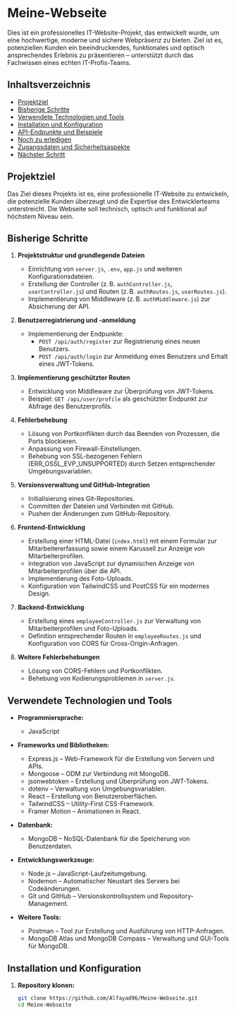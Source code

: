# Meine-Webseite

Dies ist ein professionelles IT-Website-Projekt, das entwickelt wurde, um eine hochwertige, moderne und sichere Webpräsenz zu bieten. Ziel ist es, potenziellen Kunden ein beeindruckendes, funktionales und optisch ansprechendes Erlebnis zu präsentieren – unterstützt durch das Fachwissen eines echten IT-Profis-Teams.

## Inhaltsverzeichnis

- [Projektziel](#projektziel)
- [Bisherige Schritte](#bisherige-schritte)
- [Verwendete Technologien und Tools](#verwendete-technologien-und-tools)
- [Installation und Konfiguration](#installation-und-konfiguration)
- [API-Endpunkte und Beispiele](#api-endpunkte-und-beispiele)
- [Noch zu erledigen](#noch-zu-erledigen)
- [Zugangsdaten und Sicherheitsaspekte](#zugangsdaten-und-sicherheitsaspekte)
- [Nächster Schritt](#nächster-schritt)

## Projektziel

Das Ziel dieses Projekts ist es, eine professionelle IT-Website zu entwickeln, die potenzielle Kunden überzeugt und die Expertise des Entwicklerteams unterstreicht. Die Webseite soll technisch, optisch und funktional auf höchstem Niveau sein.

## Bisherige Schritte

1. **Projektstruktur und grundlegende Dateien**
   - Einrichtung von `server.js`, `.env`, `app.js` und weiteren Konfigurationsdateien.
   - Erstellung der Controller (z. B. `authController.js`, `userController.js`) und Routen (z. B. `authRoutes.js`, `userRoutes.js`).
   - Implementierung von Middleware (z. B. `authMiddleware.js`) zur Absicherung der API.

2. **Benutzerregistrierung und -anmeldung**
   - Implementierung der Endpunkte:
     - `POST /api/auth/register` zur Registrierung eines neuen Benutzers.
     - `POST /api/auth/login` zur Anmeldung eines Benutzers und Erhalt eines JWT-Tokens.

3. **Implementierung geschützter Routen**
   - Entwicklung von Middleware zur Überprüfung von JWT-Tokens.
   - Beispiel: `GET /api/user/profile` als geschützter Endpunkt zur Abfrage des Benutzerprofils.

4. **Fehlerbehebung**
   - Lösung von Portkonflikten durch das Beenden von Prozessen, die Ports blockieren.
   - Anpassung von Firewall-Einstellungen.
   - Behebung von SSL-bezogenen Fehlern (ERR_OSSL_EVP_UNSUPPORTED) durch Setzen entsprechender Umgebungsvariablen.

5. **Versionsverwaltung und GitHub-Integration**
   - Initialisierung eines Git-Repositories.
   - Committen der Dateien und Verbinden mit GitHub.
   - Pushen der Änderungen zum GitHub-Repository.

6. **Frontend-Entwicklung**
   - Erstellung einer HTML-Datei (`index.html`) mit einem Formular zur Mitarbeitererfassung sowie einem Karussell zur Anzeige von Mitarbeiterprofilen.
   - Integration von JavaScript zur dynamischen Anzeige von Mitarbeiterprofilen über die API.
   - Implementierung des Foto-Uploads.
   - Konfiguration von TailwindCSS und PostCSS für ein modernes Design.

7. **Backend-Entwicklung**
   - Erstellung eines `employeeController.js` zur Verwaltung von Mitarbeiterprofilen und Foto-Uploads.
   - Definition entsprechender Routen in `employeeRoutes.js` und Konfiguration von CORS für Cross-Origin-Anfragen.

8. **Weitere Fehlerbehebungen**
   - Lösung von CORS-Fehlern und Portkonflikten.
   - Behebung von Kodierungsproblemen in `server.js`.

## Verwendete Technologien und Tools

- **Programmiersprache:**
  - JavaScript

- **Frameworks und Bibliotheken:**
  - Express.js – Web-Framework für die Erstellung von Servern und APIs.
  - Mongoose – ODM zur Verbindung mit MongoDB.
  - jsonwebtoken – Erstellung und Überprüfung von JWT-Tokens.
  - dotenv – Verwaltung von Umgebungsvariablen.
  - React – Erstellung von Benutzeroberflächen.
  - TailwindCSS – Utility-First CSS-Framework.
  - Framer Motion – Animationen in React.

- **Datenbank:**
  - MongoDB – NoSQL-Datenbank für die Speicherung von Benutzerdaten.

- **Entwicklungswerkzeuge:**
  - Node.js – JavaScript-Laufzeitumgebung.
  - Nodemon – Automatischer Neustart des Servers bei Codeänderungen.
  - Git und GitHub – Versionskontrollsystem und Repository-Management.

- **Weitere Tools:**
  - Postman – Tool zur Erstellung und Ausführung von HTTP-Anfragen.
  - MongoDB Atlas und MongoDB Compass – Verwaltung und GUI-Tools für MongoDB.

## Installation und Konfiguration

1. **Repository klonen:**

   ```bash
   git clone https://github.com/Alfayad96/Meine-Webseite.git
   cd Meine-Webseite


